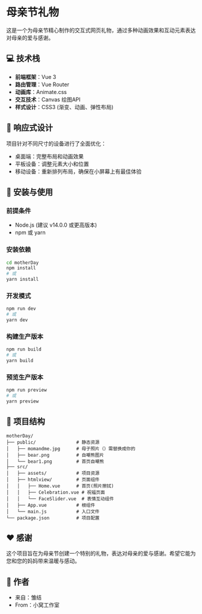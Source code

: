 # 母亲节礼物

这是一个为母亲节精心制作的交互式网页礼物，通过多种动画效果和互动元素表达对母亲的爱与感谢。

## 💻 技术栈

- **前端框架**：Vue 3
- **路由管理**：Vue Router
- **动画库**：Animate.css
- **交互技术**：Canvas 绘图API
- **样式设计**：CSS3 (渐变、动画、弹性布局)

## 📱 响应式设计

项目针对不同尺寸的设备进行了全面优化：
- 桌面端：完整布局和动画效果
- 平板设备：调整元素大小和位置
- 移动设备：重新排列布局，确保在小屏幕上有最佳体验

## 🚀 安装与使用

### 前提条件
- Node.js (建议 v14.0.0 或更高版本)
- npm 或 yarn

### 安装依赖
```bash
cd motherDay
npm install
# 或
yarn install
```

### 开发模式
```bash
npm run dev
# 或
yarn dev
```

### 构建生产版本
```bash
npm run build
# 或
yarn build
```

### 预览生产版本
```bash
npm run preview
# 或
yarn preview
```

## 🧠 项目结构

```
motherDay/
├── public/               # 静态资源
│   ├── momandme.jpg      # 母子照片（）需替换成你的
│   ├── bear.png          # 自嘲熊图片
│   └── bear1.png         # 首页自嘲熊
├── src/
│   ├── assets/           # 项目资源
│   ├── htmlview/         # 页面组件
│   │   ├── Home.vue      # 首页(照片擦拭)
│   │   ├── Celebration.vue # 祝福页面
│   │   └── FaceSlider.vue  # 表情互动组件
│   ├── App.vue           # 根组件
│   └── main.js           # 入口文件
└── package.json          # 项目配置
```

## ❤️ 感谢

这个项目旨在为母亲节创建一个特别的礼物，表达对母亲的爱与感谢。希望它能为您和您的妈妈带来温暖与感动。

## 🔗 作者

- 来自：雏结
- From：小窝工作室 
